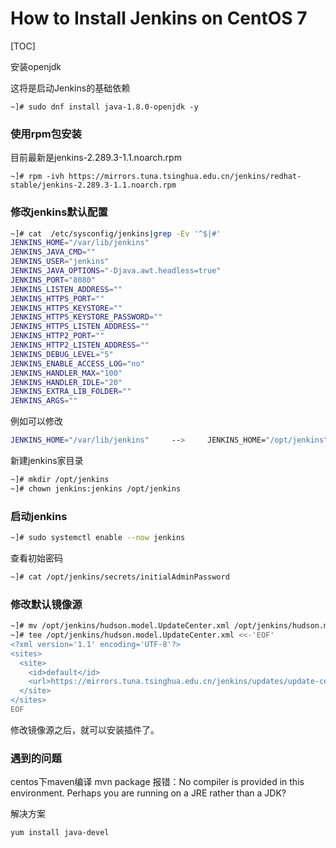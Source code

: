 # How to Install Jenkins on CentOS 7

[TOC]

安装openjdk 

这将是启动Jenkins的基础依赖

```
~]# sudo dnf install java-1.8.0-openjdk -y
```

### 使用rpm包安装

目前最新是jenkins-2.289.3-1.1.noarch.rpm

```
~]# rpm -ivh https://mirrors.tuna.tsinghua.edu.cn/jenkins/redhat-stable/jenkins-2.289.3-1.1.noarch.rpm
```

### 修改jenkins默认配置

```bash
~]# cat  /etc/sysconfig/jenkins|grep -Ev '^$|#'
JENKINS_HOME="/var/lib/jenkins"
JENKINS_JAVA_CMD=""
JENKINS_USER="jenkins"
JENKINS_JAVA_OPTIONS="-Djava.awt.headless=true"
JENKINS_PORT="8080"
JENKINS_LISTEN_ADDRESS=""
JENKINS_HTTPS_PORT=""
JENKINS_HTTPS_KEYSTORE=""
JENKINS_HTTPS_KEYSTORE_PASSWORD=""
JENKINS_HTTPS_LISTEN_ADDRESS=""
JENKINS_HTTP2_PORT=""
JENKINS_HTTP2_LISTEN_ADDRESS=""
JENKINS_DEBUG_LEVEL="5"
JENKINS_ENABLE_ACCESS_LOG="no"
JENKINS_HANDLER_MAX="100"
JENKINS_HANDLER_IDLE="20"
JENKINS_EXTRA_LIB_FOLDER=""
JENKINS_ARGS=""
```

例如可以修改 

```bash
JENKINS_HOME="/var/lib/jenkins"		--> 	JENKINS_HOME="/opt/jenkins"
```

新建jenkins家目录

```bash
~]# mkdir /opt/jenkins
~]# chown jenkins:jenkins /opt/jenkins
```

### 启动jenkins

```bash
~]# sudo systemctl enable --now jenkins
```

查看初始密码

```bash
~]# cat /opt/jenkins/secrets/initialAdminPassword
```

### 修改默认镜像源

```bash
~]# mv /opt/jenkins/hudson.model.UpdateCenter.xml /opt/jenkins/hudson.model.UpdateCenter.xml.bak
~]# tee /opt/jenkins/hudson.model.UpdateCenter.xml <<-'EOF'
<?xml version='1.1' encoding='UTF-8'?>
<sites>
  <site>
    <id>default</id>
    <url>https://mirrors.tuna.tsinghua.edu.cn/jenkins/updates/update-center.json</url>
  </site>
</sites>
EOF
```

修改镜像源之后，就可以安装插件了。



### 遇到的问题

centos下maven编译 mvn package 报错：No compiler is provided in this environment. Perhaps you are running on a JRE rather than a JDK?

解决方案

```
yum install java-devel 
```





